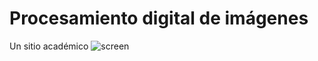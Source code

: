 # Procesamiento digital de imágenes
Un sitio académico
![screen](https://github.com/beztao01/procesamiento/assets/51276791/9f39e20f-9693-4832-96b5-cd9353ef0cd7)
